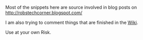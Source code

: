 Most of the snippets here are source involved in blog posts on http://robstechcorner.blogspot.com/

I am also trying to comment things that are finished in the [Wiki](home.md).

Use at your own Risk.
